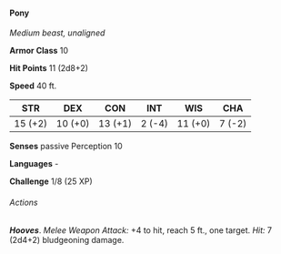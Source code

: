 #### Pony

*Medium beast, unaligned*

**Armor Class** 10

**Hit Points** 11 (2d8+2)

**Speed** 40 ft.

| STR     | DEX     | CON     | INT    | WIS     | CHA    |
|---------|---------|---------|--------|---------|--------|
| 15 (+2) | 10 (+0) | 13 (+1) | 2 (-4) | 11 (+0) | 7 (-2) |

**Senses** passive Perception 10

**Languages** -

**Challenge** 1/8 (25 XP)

###### Actions

***Hooves***. *Melee Weapon Attack:* +4 to hit, reach 5 ft., one target. *Hit:* 7 (2d4+2) bludgeoning damage.
